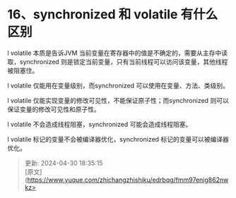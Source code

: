 # 16、synchronized 和 volatile 有什么区别

l volatile 本质是告诉JVM 当前变量在寄存器中的值是不确定的，需要从主存中读取，synchronized 则是锁定当前变量，只有当前线程可以访问该变量，其他线程被阻塞住。

l volatile 仅能用在变量级别，而synchronized 可以使用在变量、方法、类级别。

l volatile 仅能实现变量的修改可见性，不能保证原子性；而synchronized 则可以保证变量的修改可见性和原子性。

l volatile 不会造成线程阻塞，synchronized 可能会造成线程阻塞。

l volatile 标记的变量不会被编译器优化，synchronized 标记的变量可以被编译器优化。



> 更新: 2024-04-30 18:35:15  
> [原文](https://www.yuque.com/zhichangzhishiku/edrbqg/fmm97enig862nwkz>